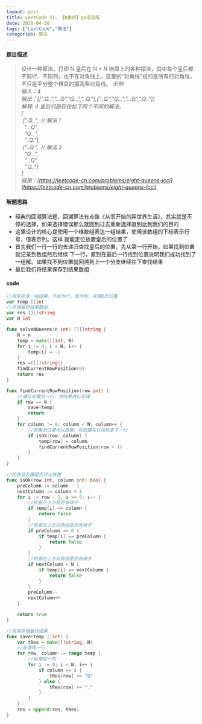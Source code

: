 ```yaml
---
layout: post
title: LeetCode 51. 【N皇后】go语言版
date: 2020-04-30
tags: ["LeetCode","算法"]
categories: 算法
---
```


<!-- wp:heading {"level":4} -->

#### 题目描述

<!-- /wp:heading -->

<!-- wp:quote -->
> 设计一种算法，打印 N 皇后在 N × N 棋盘上的各种摆法，其中每个皇后都不同行、不同列，也不在对角线上。这里的"对角线"指的是所有的对角线，不只是平分整个棋盘的那两条对角线。
> <cite>示例:  
> 输入：4  
> 输出：[[".Q..","...Q","Q...","..Q."],["..Q.","Q...","...Q",".Q.."]]  
> 解释: 4 皇后问题存在如下两个不同的解法。  
> [  
> &nbsp;[".Q..", &nbsp;// 解法 1  
> &nbsp; "...Q",  
> &nbsp; "Q...",  
> &nbsp; "..Q."],  
> &nbsp;["..Q.", &nbsp;// 解法 2  
> &nbsp; "Q...",  
> &nbsp; "...Q",  
> &nbsp; ".Q.."]  
> ]  
> 链接：[https://leetcode-cn.com/problems/eight-queens-lcci](https://leetcode-cn.com/problems/eight-queens-lcci)</cite>
<!-- /wp:quote -->

<!-- wp:heading {"level":4} -->

#### 解题思路

<!-- /wp:heading -->

<!-- wp:list -->

*   经典的回溯算法题，回溯算法有点像《从零开始的异世界生活》，其实就是不停的选择，如果选择错误那么就回到过去重新选择直到达到我们的目的
*   这里设计的核心是使用一个维数组表达一组结果，使用该数组的下标表示行号，值表示列。这样 就能定位放置皇后的位置了
*   首先我们一行一行的去递归查找皇后的位置，先从第一行开始，如果找到位置就记录到数组然后继续 下一行，直到在最后一行找到位置说明我们成功找到了一组解。如果找不到位置就回溯到上一个分支继续往下查找结果
*   最后我们将结果保存到结果数组
<!-- /wp:list -->

<!-- wp:heading {"level":4} -->

#### code

<!-- /wp:heading -->

```go
//用来存放一组结果，下标为行，值为列，存储Q的位置
var temp []int
//存储最终结果数组
var res [][]string
var N int

func solveNQueens(n int) [][]string {
	N = n
	temp = make([]int, N)
	for i := 0; i < N; i++ {
		temp[i] = -1
	}
	res =[][]string{}
	findCurrentRowPosition(0)
	return res
}

func findCurrentRowPosition(row int) {
	//遍历到最后一行，对结果进行存储
	if row == N {
		save(temp)
		return
	}
	for column := 0; column < N; column++ {
		//如果该位置可以放置，则放置完以后检查下一行
		if isOk(row, column) {
			temp[row] = column
			findCurrentRowPosition(row + 1)
		}
	}
}

//检查该位置是否可以放置
func isOk(row int, column int) bool {
	preColumn := column - 1
	nextColumn := column + 1
	for i := row - 1; i >= 0; i-- {
		//检查正上方是否有棋子
		if temp[i] == column {
			return false
		}
		//检查左上方对角线是否有棋子
		if preColumn >= 0 {
			if temp[i] == preColumn {
				return false
			}
		}
		//检查右上方对角线是否有棋子
		if nextColumn < N {
			if temp[i] == nextColumn {
				return false
			}
		}
		preColumn--
		nextColumn++
	}

	return true
}

//用来存储最终结果
func save(temp []int) {
	var tRes = make([]string, N)
	//处理每一行
	for row, column := range temp {
		//处理每一列
		for i := 0; i < N; i++ {
			if column == i {
				tRes[row] += "Q"
			} else {
				tRes[row] += "."
			}
		}
	}
	res = append(res, tRes)
}
```